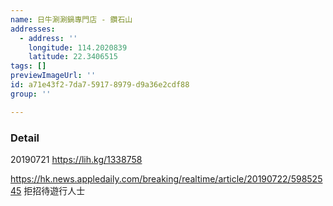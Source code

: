 ```yaml
---
name: 日牛涮涮鍋專門店 - 鑽石山
addresses:
  - address: ''
    longitude: 114.2020839
    latitude: 22.3406515
tags: []
previewImageUrl: ''
id: a71e43f2-7da7-5917-8979-d9a36e2cdf88
group: ''

---
```

### Detail
20190721
https://lih.kg/1338758

https://hk.news.appledaily.com/breaking/realtime/article/20190722/59852545
拒招待遊行人士
